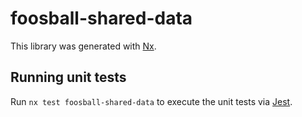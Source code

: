 # foosball-shared-data

This library was generated with [Nx](https://nx.dev).

## Running unit tests

Run `nx test foosball-shared-data` to execute the unit tests via [Jest](https://jestjs.io).
